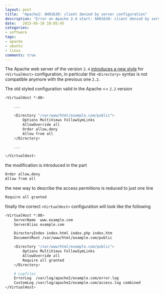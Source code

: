 ```yaml
---
layout: post
title:  "Apache2: AH01630: client denied by server configuration"
description: "Error on Apache 2.4 start: AH01630: client denied by server configuration"
date:   2015-05-18 18:05:45
categories:
- software
tags:
- apache
- ubuntu
- linux
comments: true
---
```


The Apache web server of the version `2.4` [introduces a new style](http://httpd.apache.org/docs/2.4/upgrading.html#access) for `<VirtualHost>` configuration, 
in particular the `<Directory>` syntax is not compatible anymore with the previous one `2.2`. 

The old styled configuration valid in the Apache <= `2.2` version 

```bash
<VirtualHost *:80>

    ...

    <Directory "/var/www/html/example.com/public">
        Options MultiViews FollowSymLinks
        AllowOverride all
        Order allow,deny
        Allow from all
    </Directory>

    ...

</VirtualHost>
```

the modification is introduced in the part 

```bash
Order allow,deny
Allow from all
```

the new way to describe the access permitions is reduced to just one line

```bash
Require all granted
```

finally the correct `<VirtualHost>` configuration will look like the following

```bash
<VirtualHost *:80>
    ServerName  www.example.com
    ServerAlias example.com

    DirectoryIndex index.html index.php index.htm
    DocumentRoot /var/www/html/example.com/public

    <Directory "/var/www/html/example.com/public">
        Options MultiViews FollowSymLinks
        AllowOverride all
        Require all granted
    </Directory>

    # Logfiles
    ErrorLog  /var/log/apache2/example.com/error.log
    CustomLog /var/log/apache2/example.com/access.log combined
</VirtualHost>
```



